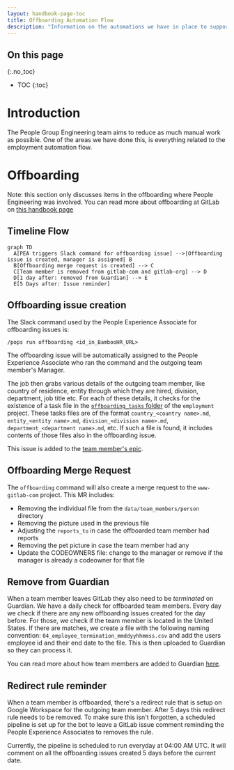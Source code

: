 ```yaml
---
layout: handbook-page-toc
title: Offboarding Automation Flow
description: "Information on the automations we have in place to support the People Operations and People Experience team with offboarding related tasks."
---
```


## On this page

{:.no_toc}

- TOC
{:toc}

# Introduction
The People Group Engineering team aims to reduce as much manual work as possible. One of the areas we have done this, is everything related to the employment automation flow.

# Offboarding
Note: this section only discusses items in the offboarding where People Engineering was involved. You can read more about offboarding at GitLab on [this handbook page](/handbook/people-group/offboarding/)

## Timeline Flow
```mermaid
graph TD
  A[PEA triggers Slack command for offboarding issue] -->|Offboarding issue is created, manager is assigned| B
  B[Offboarding merge request is created] --> C
  C[Team member is removed from gitlab-com and gitlab-org] --> D
  D[1 day after: removed from Guardian] --> E
  E[5 Days after: Issue reminder]
```

## Offboarding issue creation

The Slack command used by the People Experience Associate for offboarding issues is:

```
/pops run offboarding <id_in_BambooHR_URL>
```

The offboarding issue will be automatically assigned to the People Experience Associate
who ran the command and the outgoing team member's Manager.

The job then grabs various details of the outgoing team member, like country of
residence, entity through which they are hired, division, department, job title
etc. For each of these details, it checks for the existence of a task file in
the [`offboarding_tasks` folder](https://gitlab.com/gitlab-com/people-group/employment-templates-2/-/tree/master/.gitlab%2Fissue_templates%2Foffboarding_tasks)
of the `employment` project. These tasks files are of the format
`country_<country name>.md`, `entity_<entity name>.md`, `division_<division name>.md`,
`department_<department name>.md`, etc. If such a file is found, it includes
contents of those files also in the offboarding issue.

This issue is added to the [team member's epic](/handbook/people-group/engineering/employment-issues#epics).

## Offboarding Merge Request
The `offboarding` command will also create a merge request to the `www-gitlab-com` project. This MR
includes:
- Removing the individual file from the `data/team_members/person` directory
- Removing the picture used in the previous file
- Adjusting the `reports_to` in case the offboarded team member had reports
- Removing the pet picture in case the team member had any
- Update the CODEOWNERS file: change to the manager or remove if the manager is already a codeowner for that file

## Remove from Guardian

When a team member leaves GitLab they also need to be _terminated_ on Guardian. We have a daily check for offboarded team members. Every day we check if there are any new offboarding issues created for the day before. For those, we check if the team member is located in the United States. If there are matches, we create a file with the following naming convention: `04_employee_termination_mmddyyhhmmss.csv` and add the users employee id and their end date to the file. This is then uploaded to Guardian so they can process it.

You can read more about how team members are added to Guardian [here](/handbook/people-group/engineering/onboarding#sync-to-guardian).

## Redirect rule reminder

When a team member is offboarded, there's a redirect rule that is setup on Google Workspace for
the outgoing team member. After 5 days this redirect rule needs to be removed.
To make sure this isn't forgotten, a scheduled pipeline is set up for the bot to leave a
GitLab issue comment reminding the People Experience Associates to removes the rule.

Currently, the pipeline is scheduled to run everyday at 04:00 AM UTC. It will comment on
all the offboarding issues created 5 days before the current date.
